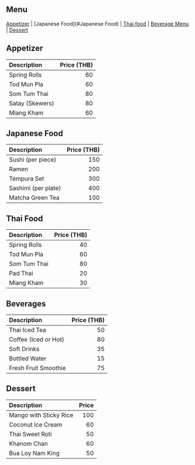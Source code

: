 ## Menu
[Appetizer](#appetizer) | [Japanese Food](#Japanese Food) | [Thai food](#Thai-Food) | [Beverage Menu](#beverage-menu) | [Dessert](#dessert)


## Appetizer
| Description                     | Price (THB) |
|:--------------------------------|------------:|
| Spring Rolls                    |          60 |
| Tod Mun Pla                     |          60 |
| Som Tum Thai                    |          80 |
| Satay (Skewers)                 |          80 |
| Miang Kham                      |          60 |

## Japanese Food
| Description                     | Price (THB) |
|:--------------------------------|------------:|
| Sushi (per piece)               |     150     |
| Ramen                           |     200     |
| Tempura Set                     |     300     |
| Sashimi (per plate)             |     400     |
| Matcha Green Tea                |     100     |

## Thai Food 

| Description                     | Price (THB) |
|:--------------------------------|------------:|
| Spring Rolls                    |      40     |
| Tod Mun Pla                     |      60     |
| Som Tum Thai                    |      80     |
| Pad Thai                        |      20     |
| Miang Kham                      |      30     |

## Beverages
| Description          | Price (THB) |
|:---------------------|------------:|
| Thai Iced Tea        |      50     |
| Coffee (Iced or Hot) |      80     |
| Soft Drinks          |      35     |
| Bottled Water        |      15     |
| Fresh Fruit Smoothie |      75     |

## Dessert
| Description            |    Price |
| :--------------------- | -------: |
| Mango with Sticky Rice | 100 |
| Coconut Ice Cream      |  60 |
| Thai Sweet Roti        |  50 |
| Khanom Chan            |  60 |
| Bua Loy Nam King       |  50 |